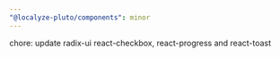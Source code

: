 ```yaml
---
"@localyze-pluto/components": minor
---
```


chore: update radix-ui react-checkbox, react-progress and react-toast
